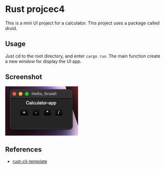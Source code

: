 # Rust projcec4
This is a mini UI project for a calculator. This project uses a package called druid.

## Usage
Just cd to the root directory, and enter ```cargo run```. The main function create a new window for display the UI app.

## Screenshot
![alt text](resource/ss1.png)
## References
* [rust-cli-template](https://github.com/kbknapp/rust-cli-template)
